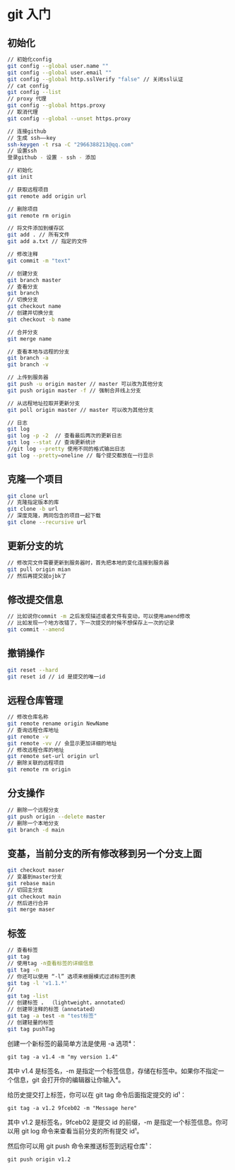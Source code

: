 <!--
 * @作者: 14770137
 * @Date: 2022-09-21 16:44:16
-->
# git 入门

## 初始化
```sh
// 初始化config
git config --global user.name ""
git config --global user.email ""
git config --global http.sslVerify "false" // 关闭ssl认证
// cat config
git config --list
// proxy 代理
git config --global https.proxy
// 取消代理
git config --global --unset https.proxy

// 连接github
// 生成 ssh——key
ssh-keygen -t rsa -C "2966388213@qq.com"
// 设置ssh
登录github - 设置 - ssh - 添加

// 初始化
git init 

// 获取远程项目
git remote add origin url

// 删除项目
git remote rm origin 

// 将文件添加到缓存区
git add . // 所有文件
git add a.txt // 指定的文件

// 修改注释
git commit -m "text"

// 创建分支
git branch master
// 查看分支
git branch 
// 切换分支
git checkout name
// 创建并切换分支
git checkout -b name

// 合并分支
git merge name

// 查看本地与远程的分支
git branch -a
git branch -v

// 上传到服务器
git push -u origin master // master 可以改为其他分支
git push origin master -f // 强制合并线上分支

// 从远程地址拉取并更新分支
git poll origin master // master 可以改为其他分支

// 日志
git log
git log -p -2  // 查看最后两次的更新日志
git log --stat // 查询更新统计
//git log --pretty 使用不同的格式输出日志
git log --pretty=oneline // 每个提交都放在一行显示


```

## 克隆一个项目
```sh
git clone url
// 克隆指定版本的库
git clone -b url
// 深度克隆，两同包含的项目一起下载
git clone --recursive url
```

## 更新分支的坑
```sh
// 修改完文件需要更新到服务器时，首先把本地的变化连接到服务器
git pull origin mian
// 然后再提交就ojbk了
```

## 修改提交信息
```sh
// 比如说你commit -m 之后发现描述或者文件有变动，可以使用amend修改
// 比如发现一个地方改错了，下一次提交的时候不想保存上一次的记录
git commit --amend
```

## 撤销操作
```sh
git reset --hard
git reset id // id 是提交的唯一id
```

## 远程仓库管理
```sh
// 修改仓库名称
git remote rename origin NewName
// 查询远程仓库地址
git remote -v
git remote -vv // 会显示更加详细的地址
// 修改远程仓库的地址
git remote set-url origin url
// 删除关联的远程项目
git remote rm origin
```

## 分支操作
```sh
// 删除一个远程分支
git push origin --delete master
// 删除一个本地分支
git branch -d main
```
## 变基，当前分支的所有修改移到另一个分支上面
```sh
git checkout maser
// 变基到master分支
git rebase main
// 切回主分支
git checkout main
// 然后进行合并
git merge maser

```

## 标签
```sh
// 查看标签
git tag
// 使用tag -n查看标签的详细信息
git tag -n
// 你还可以使用 “-l” 选项来根据模式过滤标签列表
git tag -l 'v1.1.*'
// 
git tag -list
// 创建标签 ， （lightweight，annotated）
// 创建带注释的标签（annotated）
git tag -a test -m "test标签"
// 创建轻量的标签
git tag pushTag

```

创建一个新标签的最简单方法是使用 -a 选项⁴：

`git tag -a v1.4 -m "my version 1.4"`

其中 v1.4 是标签名，-m 是指定一个标签信息，存储在标签中。如果你不指定一个信息，git 会打开你的编辑器让你输入⁴。

给历史提交打上标签，你可以在 git tag 命令后面指定提交的 id¹：

`git tag -a v1.2 9fceb02 -m "Message here"`

其中 v1.2 是标签名，9fceb02 是提交 id 的前缀，-m 是指定一个标签信息。你可以用 git log 命令来查看当前分支的所有提交 id¹。

然后你可以用 git push 命令来推送标签到远程仓库¹：

`git push origin v1.2`


